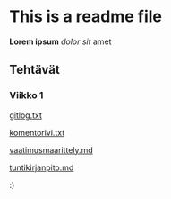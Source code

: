 # This is a readme file

**Lorem ipsum** *dolor sit* amet

## Tehtävät 
### Viikko 1

[gitlog.txt](https://github.com/meri573/ot-harjoitustyo/blob/main/laskarit/viikko1/gitlog.txt)

[komentorivi.txt](https://github.com/meri573/ot-harjoitustyo/blob/main/laskarit/viikko1/komentorivi.txt)

[vaatimusmaarittely.md](https://github.com/meri573/ot-harjoitustyo/blob/main/tetris/dokumentaatio/vaatimusmaarittely.md)

[tuntikirjanpito.md](https://github.com/meri573/ot-harjoitustyo/blob/main/tetris/dokumentaatio/tuntikirjanpito.md)

:)
